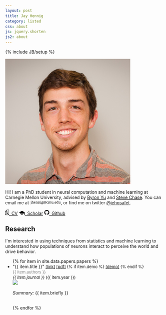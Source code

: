 ```yaml
---
layout: post
title: Jay Hennig
category: listed
css: about
js: jquery.shorten
js2: about
---
```

{% include JB/setup %}

<!-- <img id="profile" src="assets/images/self.png" style=""/> -->
<img id="profile" src="assets/images/jay-hennig-photo.jpg"/>

Hi! I am a PhD student in neural computation and machine learning at Carnegie Mellon University, advised by [Byron Yu](https://users.ece.cmu.edu/~byronyu/) and [Steve Chase](http://www.cnbc.cmu.edu/~schase/index.php). You can email me at <img src="/assets/images/email.png" style="width: 7em;"/>, or find me on twitter [@jehosafet](https://twitter.com/jehosafet).

<div id="contact-buttons">
<a href="/assets/pdf/JayHennig-CV.pdf" class="button green"><img src="/assets/images/icons/cv.png" width="12px;">&nbsp;&nbsp;CV</a>
<a href="https://scholar.google.com/citations?user=Tyl65TEAAAAJ&hl=en" class="button green"><img src="/assets/images/icons/scholar.png" width="19px;">&nbsp;&nbsp;Scholar</a>
<a href="https://github.com/mobeets/" class="button green"><img src="/assets/images/icons/github.png" width="16px;">&nbsp;&nbsp;Github</a>
</div>

## Research

I'm interested in using techniques from statistics and machine learning to understand how populations of neurons interact to perceive the world and drive behavior.

<ul class="papers">
{% for item in site.data.papers.papers %}
<!-- <hr> -->
<li class="paper-item"><span class="item-title">"{{ item.title }}"</span> <span style="font-size: small;"><a href="{{ item.url }}">[link]</a> <a href="/assets/pdf/papers/{{ item.image }}.pdf">[pdf]</a> {% if item.demo %} <a href="{{ item.demo }}">[demo]</a> {% endif %} </span><br/>
	<span style="font-size: small; color: gray;">{{ item.authors }}</span><br><span style="font-size: small;"><i>{{ item.journal }}</i> ({{ item.year }})</span><br/>
	<div class="item-content">
		<img src="/assets/images/academic/{{ item.image }}.{{ item.imagetype }}" width="200px" class="item-image">
		<p class="item-brief"><i>Summary:</i> {{ item.briefly }}</p><br/>
		<!-- <p class="item-blurb"><b>Abstract:</b> <span class="item-comments">{{ item.summary }}</span></p> -->
	</div>
	</li>
{% endfor %}
</ul>
